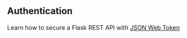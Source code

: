 ## Authentication

Learn how to secure a Flask REST API with [JSON Web Token](https://geekflare.com/securing-flask-api-with-jwt/)
